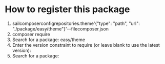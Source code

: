 # How to register this package

1. sailcomposerconfigrepositories.theme'{"type": "path", "url": "./package/easy/theme"}'--filecomposer.json
2. composer require
3. Search for a package: easy/theme
4. Enter the version constraint to require (or leave blank to use the latest version):
5. Search for a package:
